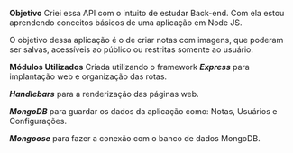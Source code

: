 **Objetivo**
Criei essa API com o intuito de estudar Back-end. Com ela estou aprendendo conceitos básicos de uma aplicação em Node JS.

O objetivo dessa aplicação é o de criar notas com imagens, que poderam ser salvas, acessíveis ao público ou restritas somente ao usuário.

**Módulos Utilizados**
Criada utilizando o framework ***Express*** para implantação web e organização das rotas.

***Handlebars***  para a renderização das páginas web.

***MongoDB*** para guardar os dados da aplicação como: Notas, Usuários e Configurações.

***Mongoose*** para fazer a conexão com o banco de dados MongoDB.



